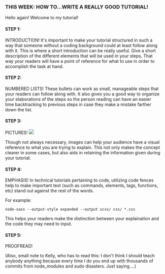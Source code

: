 ### THIS WEEK: HOW TO...WRITE A REALLY GOOD TUTORIAL!

Hello again! Welcome to my tutorial! 

<h4>STEP 1:</h4> INTRODUCTION! It's important to make your tutorial structured in such a way that someone without a coding background could at least follow along with it. This is where a short introduction can be really useful. Give a short description of the different elements that will be used in your steps. That way your readers will have a point of reference for what to use in order to accomplish the task at hand. 

<h4>STEP 2:</h4> NUMBERED LISTS! These bullets can work as small, manageable steps that your readers can follow along with. It also gives you a good way to organize your elaborations of the steps so the person reading can have an easier time backtracking to previous steps in case they make a mistake farther down the list. 

<h4>STEP 3:</h4> PICTURES! 

<img src="https://encrypted-tbn0.gstatic.com/images?q=tbn:ANd9GcRAJUEPKYofmie5UB2R6C7lF790lfHSAFddo_bnisAGxvOO0O2zeA"/>

Though not always necessary, images can help your audience have a visual reference to what you are trying to explain. This not only makes the concept clearer in some cases, but also aids in retaining the information given during your tutorial. 

<h4>STEP 4:</h4> EMPHASIS! In technical tutorials pertaining to code, utilizing code fences help to make important text (such as commands, elements, tags, functions, etc) stand out against the rest of the words. 

For example: 
```
node-sass --output-style expanded --output scss/ css/ *.css
```
This helps your readers make the distinction between your explaination and the code they may need to input.

<h4>STEP 5:</h4> PROOFREAD! 

(Also, small note to Kelly, who has to read this: I don't think I should teach anybody anything because every time I do you end up with thousands of commits from node_modules and sudo disasters. Just saying....)

 
